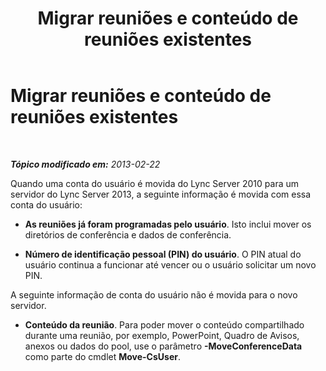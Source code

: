 ﻿---
title: Migrar reuniões e conteúdo de reuniões existentes
TOCTitle: Migrar reuniões e conteúdo de reuniões existentes
ms:assetid: 30516731-2ae1-4a6d-a7e1-d3f05778c954
ms:mtpsurl: https://technet.microsoft.com/pt-br/library/JJ688011(v=OCS.15)
ms:contentKeyID: 49886158
ms.date: 05/19/2016
mtps_version: v=OCS.15
ms.translationtype: HT
---

# Migrar reuniões e conteúdo de reuniões existentes

 

_**Tópico modificado em:** 2013-02-22_

Quando uma conta do usuário é movida do Lync Server 2010 para um servidor do Lync Server 2013, a seguinte informação é movida com essa conta do usuário:

  - **As reuniões já foram programadas pelo usuário**. Isto inclui mover os diretórios de conferência e dados de conferência.

  - **Número de identificação pessoal (PIN) do usuário**. O PIN atual do usuário continua a funcionar até vencer ou o usuário solicitar um novo PIN.

A seguinte informação de conta do usuário não é movida para o novo servidor.

  - **Conteúdo da reunião**. Para poder mover o conteúdo compartilhado durante uma reunião, por exemplo, PowerPoint, Quadro de Avisos, anexos ou dados do pool, use o parâmetro **-MoveConferenceData** como parte do cmdlet **Move-CsUser**.

